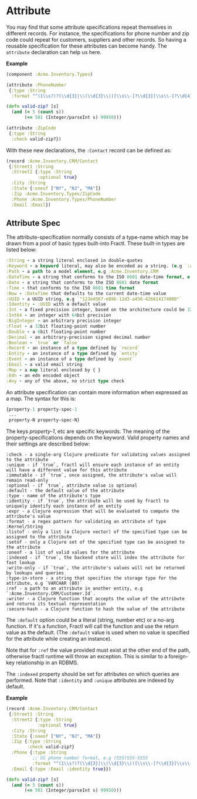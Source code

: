 # Attribute

You may find that some attribute specifications repeat themselves in different records.
For instance, the specifications for phone number and zip code could repeat for customers,
suppliers and other records. So having a reusable specification for these attributes 
can become handy. The `attribute` declaration can help us here.

**Example**

```clojure
(component :Acme.Inventory.Types)

(attribute :PhoneNumber
 {:type :String
  :format "^(1\\s?)?(\\d{3}|\\(\\d{3}\\))[\\s\\-]?\\d{3}[\\s\\-]?\\d{4}$"})

(defn valid-zip? [s]
  (and (= 5 (count s))
       (<= 501 (Integer/parseInt s) 99950)))

(attribute :ZipCode
 {:type :String
  :check valid-zip?})
```

With these new declarations, the `:Contact` record can be defined as:

```clojure
(record :Acme.Inventory.CRM/Contact
 {:Street1 :String
  :Street2 {:type :String
            :optional true}
  :City :String
  :State {:oneof ["NY", "NJ", "MA"]}
  :Zip :Acme.Inventory.Types/ZipCode
  :Phone :Acme.Inventory.Types/PhoneNumber
  :Email :Email})
```

## Attribute Spec

The attribute-specification normally consists of a type-name which may be drawn from a pool of basic types 
built-into Fractl. These built-in types are listed below:

```clojure
:String - a string literal enclosed in double-quotes
:Keyword - a keyword literal, may also be encoded as a string. (e.g `:abc` or `"abc"`)
:Path - a path to a model element, e.g :Acme.Inventory.CRM
:DateTime - a string that conforms to the ISO 8601 date-time format, e.g `"2023-01-31T15:57:14.428506"`
:Date - a string that conforms to the ISO 8601 date format
:Time - that conforms to the ISO 8601 time format
:Now - :DateTime that defaults to the current date-time value
:UUID - a UUID string, e.g `"123e4567-e89b-12d3-a456-426614174000"`
:Identity - :UUID with a default value
:Int - a fixed precision integer, based on the architecture could be 32bit or 64bit
:Int64 - an integer with 64bit precision
:BigInteger - an arbitrary precision integer
:Float - a 32bit floating-point number
:Double - a 6bit floating-point number
:Decimal - an arbitrary-precision signed decimal number
:Boolean - `true` or `false`
:Record - an instance of a type defined by `record`
:Entity - an instance of a type defined by `entity`
:Event - an instance of a type defined by `event`
:Email - a valid email string
:Map - a map literal enclosed by { }
:Edn - an edn encoded object
:Any - any of the above, no strict type check
```

An attribute specification can contain more information when expressed as a map. The syntax for this is:

```clojure
{property-1 property-spec-1
 ...
 property-N property-spec-N}
```

The keys *property-1*, etc are specific keywords. The meaning of the property-specifications depends on
the keyword. Valid property names and their settings are described below:

```
:check - a single-arg Clojure predicate for validating values assigned to the attribute
:unique - if `true`, fractl will ensure each instance of an entity will have a different value for this attribute
:immutable - if `true`, once assigned, the attribute's value will remain read-only
:optional - if `true`, attribute value is optional
:default - the default value of the attribute
:type - name of the attribute's type
:identity - if `true`, the attribute will be used by fractl to uniquely identify each instance of an entity
:expr - a Clojure expression that will be evaluated to compute the attribute's value
:format - a regex pattern for validating an attribute of type :Kernel/String
:listof - only a list (a Clojure vector) of the specified type can be assigned to the attribute
:setof - only a Clojure set of the specified type can be assigned to the attribute
:oneof - a list of valid values for the attribute
:indexed - if `true`, the backend store will index the attribute for fast lookup
:write-only - if `true`, the attribute's values will not be returned by lookups and queries
:type-in-store - a string that specifies the storage type for the attribute, e.g `VARCHAR (80)`
:ref - a path to an attribute in another entity, e.g `:Acme.Inventory.CRM/Customer.Id`.
:writer - a Clojure function that accepts the value of the attribute and returns its textual representation
:secure-hash - a Clojure function to hash the value of the attribute
```

The `:default` option could be a literal (string, number etc) or a no-arg function. If it's a function,
Fractl will call the function and use the return value as the default. (The `:default` value is used when
no value is specified for the attribute while creating an instance).

Note that for `:ref` the value provided must exist at the other end of the path, otherwise fractl runtime will
throw an exception. This is similar to a foreign-key relationship in an RDBMS.

The `:indexed` property should be set for attributes on which queries are performed. Note that
`:identity` and `:unique` attributes are indexed by default.

**Example**

```clojure
(record :Acme.Inventory.CRM/Contact
 {:Street1 :String
  :Street2 {:type :String
            :optional true}
  :City :String
  :State {:oneof ["NY", "NJ", "MA"]}
  :Zip {:type :String
        :check valid-zip?}
  :Phone {:type :String
          ;; US phone number format, e.g (555)555-5555
          :format "^(1\\s?)?(\\d{3}|\\(\\d{3}\\))[\\s\\-]?\\d{3}[\\s\\-]?\\d{4}$"}
  :Email {:type :Email :identity true}})

(defn valid-zip? [s]
  (and (= 5 (count s))
       (<= 501 (Integer/parseInt s) 99950)))
```
